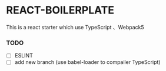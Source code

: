 # REACT-BOILERPLATE

This is a react starter which use TypeScript 、Webpack5

### TODO

-   [ ] ESLINT
-   [ ] add new branch (use babel-loader to compailer TypeScript)
